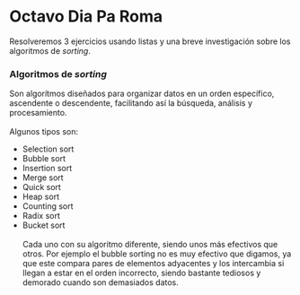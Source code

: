 # Octavo Dia Pa Roma
Resolveremos 3 ejercicios usando listas y una breve investigación sobre los algoritmos de _sorting_.
### Algoritmos de _sorting_
Son algorítmos diseñados para organizar datos en un orden específico, ascendente o descendente, facilitando así la búsqueda, análisis y procesamiento. \
\
Algunos tipos son:
* Selection sort
* Bubble sort
* Insertion sort
* Merge sort
* Quick sort
* Heap sort
* Counting sort
* Radix sort
* Bucket sort \
\
Cada uno con su algoritmo diferente, siendo unos más efectivos que otros. Por ejemplo el bubble sorting no es muy efectivo que digamos, ya que este compara pares de elementos adyacentes y los intercambia si llegan a estar en el orden incorrecto, siendo bastante tediosos y demorado cuando son demasiados datos.
